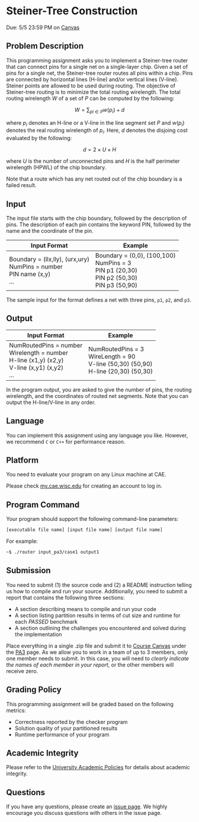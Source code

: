 # Steiner-Tree Construction

Due: 5/5 23:59 PM on [Canvas](https://canvas.wisc.edu/courses/384667/assignments/??????)

## Problem Description

This programming assignment asks you to implement a Steiner-tree router 
that can connect pins for a single net on a single-layer chip. 
Given a set of pins for a single net, the Steiner-tree router routes all pins within a chip. 
Pins are connected by horizontal lines (H-line) and/or vertical lines (V-line). 
Steiner points are allowed to be used during routing.
The objective of Steiner-tree routing is to minimize the total routing wirelength. 
The total routing wirelength $W$ of a set of $P$ can be computed by the following:

$$
W = \sum_{pi \in P} w(p_i) + d
$$

where $p_i$ denotes an H-line or a V-line in the line segment set $P$ and $w(p_i)$ denotes the real routing wirelength of $p_i$. Here, $d$ denotes the disjoing cost evaluated by the following:

$$
d = 2 \times U \times H
$$

where $U$ is the number of unconnected pins and $H$ is the half perimeter wirelength (HPWL) of the chip boundary.

Note that a route which has any net routed out of the chip boundary is a failed result.

## Input

The input file starts with the chip boundary, followed by the description of pins. The description of each pin contains the keyword PIN, followed by the name and the coordinate of the pin. 

| Input Format | Example |
| ------------ | ------- |
| Boundary = (llx,lly), (urx,ury)<br> NumPins = number <br> PIN name (x,y) <br> ...| Boundary = (0,0), (100,100) <br> NumPins = 3 <br> PIN p1 (20,30) <br> PIN p2 (50,30) <br> PIN p3 (50,90)|

The sample input for the format defines a net with three pins, `p1`, `p2`, and `p3`.

## Output

| Input Format | Example |
| ------------ | ------- |
| NumRoutedPins = number <br> Wirelength = number <br> H-line (x1,y) (x2,y) <br> V-line (x,y1) (x,y2) <br> ... | NumRoutedPins = 3 <br> WireLength = 90 <Br> V-line (50,30) (50,90) <br> H-line (20,30) (50,30) |


In the program output, you are asked to give the number of pins, the routing wirelength, and the coordinates of routed net segments. Note that you can output the H-line/V-line in any order.

## Language

You can implement this assignment using any language you like. However, we recommend `C` or `C++` for performance reason.

## Platform

You need to evaluate your program on any Linux machine at CAE.

Please check [my.cae.wisc.edu](https://my.cae.wisc.edu/) for creating an account to log in.


## Program Command 

Your program should support the following command-line parameters:


```bash
[executable file name] [input file name] [output file name]
```

For example:

```bash
~$ ./router input_pa3/case1 output1
```


## Submission

You need to submit (1) the source code and (2) a README instruction telling us how to compile and run your source.
Additionally, you need to submit a report that contains the following three sections:

+ A section describing means to compile and run your code 
+ A section listing partition results in terms of cut size and runtime for each *PASSED* benchmark 
+ A section outlining the challenges you encountered and solved during the implementation

Place everything in a single .zip file and submit it to [Course Canvas](https://canvas.wisc.edu/courses/384667/) under the 
[PA3](https://canvas.wisc.edu/courses/384667/assignments/???????) page. 
As we allow you to work in a team of up to 3 members, only one member needs to submit.
In this case, you will need to *clearly indicate the names of each member in your report*, or
the other members will receive zero.

## Grading Policy

This programming assignment will be graded based on the following metrics:

+ Correctness reported by the checker program
+ Solution quality of your partitioned results
+ Runtime performance of your program

## Academic Integrity

Please refer to the [University Academic Policies](https://conduct.students.wisc.edu/academic-misconduct/) for details about academic integrity.

## Questions

If you have any questions, please create an [issue page](https://github.com/tsung-wei-huang/ece556/issues). We highly encourage you discuss questions with others in the issue page.

